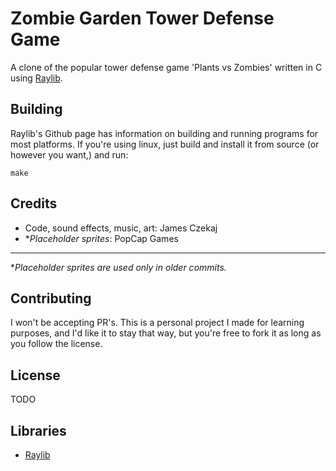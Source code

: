 # Zombie Garden Tower Defense Game

A clone of the popular tower defense game 'Plants vs Zombies' written in C using [Raylib](https://github.com/raysan5/raylib).


## Building

Raylib's Github page has information on building and running programs for most platforms. If you're using linux, just build and install it from source (or however you want,) and run:

`make`


## Credits

- Code, sound effects, music, art: James Czekaj
- \**Placeholder sprites*: PopCap Games

---

\**Placeholder sprites are used only in older commits.*


## Contributing

I won't be accepting PR's. This is a personal project I made for learning purposes, and I'd like it to stay that way, but you're free to fork it as long as you follow the license.


## License

TODO


## Libraries

- [Raylib](https://github.com/raysan5/raylib)
